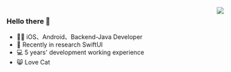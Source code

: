 <img align="right" src="https://github-readme-stats.vercel.app/api?username=wangrui460&count_private=true&show_icons=true&theme=vue-dark" />

### Hello there 👋
- 👨‍💻 iOS、Android、Backend-Java Developer
- 🌱 Recently in research SwiftUI
- 💻 5 years' development working experience 
- 😸 Love Cat
